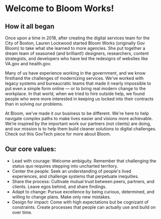 # Welcome to Bloom Works!

## How it all began

Once upon a time in 2018, after creating the digital services team for the City of Boston, Lauren Lockwood  started Bloom Works (originally Gov Bloom) to take what she learned to more agencies. She put together a dream team of seasoned (and brilliant!) designers, researchers, content strategists, and developers who have led the redesigns of websites like VA.gov and health.gov.

Many of us have experience working in the government, and we know firsthand the challenges of modernizing services. We've worked with legacy systems and bureaucratic teams that made it nearly impossible to put even a simple form online — or to bring real modern change to the workplace. In that world, when we tried to hire outside help, we found people who were more interested in keeping us locked into their contracts than in solving our problems.

At Bloom, we've made it our business to be different. We're here to help navigate complex paths to make lives easier and visions more achievable. We’re inspired by the important work our partners (not clients) are doing, and our mission is to help them build cleaner solutions to digital challenges.
Check out this GovTech piece for more about Bloom.
## Our core values:
* Lead with courage: Welcome ambiguity. Remember that challenging the status quo requires stepping into uncharted territory.
* Center the people: Seek an understanding of people's lived experiences, and challenge systems that perpetuate inequities.
* Share the process: Cultivate mutual trust between peers, partners, and clients. Leave egos behind, and share findings.
* Adapt to change: Pursue excellence by being curious, determined, and willing to change plans. Make only new mistakes.
* Design for impact: Come with high expectations but be cognizant of constraints. Create processes that people can actually use and build on over time.
